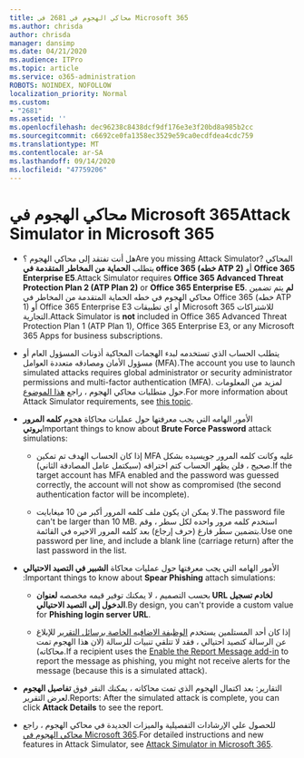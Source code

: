 ```yaml
---
title: محاكي الهجوم في 2681 في Microsoft 365
ms.author: chrisda
author: chrisda
manager: dansimp
ms.date: 04/21/2020
ms.audience: ITPro
ms.topic: article
ms.service: o365-administration
ROBOTS: NOINDEX, NOFOLLOW
localization_priority: Normal
ms.custom:
- "2681"
ms.assetid: ''
ms.openlocfilehash: dec96238c8438dcf9df176e3e3f20bd8a985b2cc
ms.sourcegitcommit: c6692ce0fa1358ec3529e59ca0ecdfdea4cdc759
ms.translationtype: MT
ms.contentlocale: ar-SA
ms.lasthandoff: 09/14/2020
ms.locfileid: "47759206"
---
```

# <a name="attack-simulator-in-microsoft-365"></a><span data-ttu-id="f1e62-102">محاكي الهجوم في Microsoft 365</span><span class="sxs-lookup"><span data-stu-id="f1e62-102">Attack Simulator in Microsoft 365</span></span>

- <span data-ttu-id="f1e62-103">هل أنت تفتقد إلى محاكي الهجوم ؟</span><span class="sxs-lookup"><span data-stu-id="f1e62-103">Are you missing Attack Simulator?</span></span> <span data-ttu-id="f1e62-104">المحاكي يتطلب **الحماية من المخاطر المتقدمة في office 365 (خطه ATP 2)** أو **Office 365 Enterprise E5**.</span><span class="sxs-lookup"><span data-stu-id="f1e62-104">Attack Simulator requires **Office 365 Advanced Threat Protection Plan 2 (ATP Plan 2)** or **Office 365 Enterprise E5**.</span></span> <span data-ttu-id="f1e62-105">**لم** يتم تضمين محاكي الهجوم في خطه الحماية المتقدمة من المخاطر في Office 365 (خطه ATP 1) أو Office 365 Enterprise E3 أو اي تطبيقات Microsoft 365 للاشتراكات التجارية.</span><span class="sxs-lookup"><span data-stu-id="f1e62-105">Attack Simulator is **not** included in Office 365 Advanced Threat Protection Plan 1 (ATP Plan 1), Office 365 Enterprise E3, or any Microsoft 365 Apps for business subscriptions.</span></span>

- <span data-ttu-id="f1e62-106">يتطلب الحساب الذي تستخدمه لبدء الهجمات المحاكية أذونات المسؤول العام أو مسؤول الأمان ومصادقه متعددة العوامل (MFA).</span><span class="sxs-lookup"><span data-stu-id="f1e62-106">The account you use to launch simulated attacks requires global administrator or security administrator permissions and multi-factor authentication (MFA).</span></span> <span data-ttu-id="f1e62-107">لمزيد من المعلومات حول متطلبات محاكي الهجوم ، راجع [هذا الموضوع](https://docs.microsoft.com/microsoft-365/security/office-365-security/attack-simulator).</span><span class="sxs-lookup"><span data-stu-id="f1e62-107">For more information about Attack Simulator requirements, see [this topic](https://docs.microsoft.com/microsoft-365/security/office-365-security/attack-simulator).</span></span>

- <span data-ttu-id="f1e62-108">الأمور الهامه التي يجب معرفتها حول عمليات محاكاة هجوم **كلمه المرور بروتي**</span><span class="sxs-lookup"><span data-stu-id="f1e62-108">Important things to know about **Brute Force Password** attack simulations:</span></span>

  - <span data-ttu-id="f1e62-109">إذا كان الحساب الهدف تم تمكين MFA عليه وكانت كلمه المرور جويسيده بشكل صحيح ، فلن يظهر الحساب كتم اختراقه (سيكتمل عامل المصادقة الثاني).</span><span class="sxs-lookup"><span data-stu-id="f1e62-109">If the target account has MFA enabled and the password was guessed correctly, the account will not show as compromised (the second authentication factor will be incomplete).</span></span>

  - <span data-ttu-id="f1e62-110">لا يمكن ان يكون ملف كلمه المرور أكبر من 10 ميغابايت.</span><span class="sxs-lookup"><span data-stu-id="f1e62-110">The password file can't be larger than 10 MB.</span></span> <span data-ttu-id="f1e62-111">استخدم كلمه مرور واحده لكل سطر ، وقم بتضمين سطر فارغ (حرف إرجاع) بعد كلمه المرور الاخيره في القائمة.</span><span class="sxs-lookup"><span data-stu-id="f1e62-111">Use one password per line, and include a blank line (carriage return) after the last password in the list.</span></span>

- <span data-ttu-id="f1e62-112">الأمور الهامه التي يجب معرفتها حول عمليات محاكاة **الشبير في التصيد الاحتيالي** :</span><span class="sxs-lookup"><span data-stu-id="f1e62-112">Important things to know about **Spear Phishing** attach simulations:</span></span>

  - <span data-ttu-id="f1e62-113">بحسب التصميم ، لا يمكنك توفير قيمه مخصصه **لعنوان URL لخادم تسجيل الدخول إلى التصيد الاحتيالي**.</span><span class="sxs-lookup"><span data-stu-id="f1e62-113">By design, you can't provide a custom value for **Phishing login server URL**.</span></span>

  - <span data-ttu-id="f1e62-114">إذا كان أحد المستلمين يستخدم [الوظيفة الاضافيه الخاصة برسائل التقرير](https://docs.microsoft.com/microsoft-365/security/office-365-security/enable-the-report-message-add-in) للإبلاغ عن الرسالة كتصيد احتيالي ، فقد لا تتلقي تنبيات للرسالة (لان هذا الهجوم تمت محاكاته).</span><span class="sxs-lookup"><span data-stu-id="f1e62-114">If a recipient uses the [Enable the Report Message add-in](https://docs.microsoft.com/microsoft-365/security/office-365-security/enable-the-report-message-add-in) to report the message as phishing, you might not receive alerts for the message (because this is a simulated attack).</span></span>

- <span data-ttu-id="f1e62-115">التقارير: بعد اكتمال الهجوم الذي تمت محاكاته ، يمكنك النقر فوق **تفاصيل الهجوم** لعرض التقرير.</span><span class="sxs-lookup"><span data-stu-id="f1e62-115">Reports: After the simulated attack is complete, you can click **Attack Details** to see the report.</span></span>

- <span data-ttu-id="f1e62-116">للحصول علي الإرشادات التفصيلية والميزات الجديدة في محاكي الهجوم ، راجع [محاكي الهجوم في Microsoft 365](https://docs.microsoft.com/microsoft-365/security/office-365-security/attack-simulator).</span><span class="sxs-lookup"><span data-stu-id="f1e62-116">For detailed instructions and new features in Attack Simulator, see [Attack Simulator in Microsoft 365](https://docs.microsoft.com/microsoft-365/security/office-365-security/attack-simulator).</span></span>
